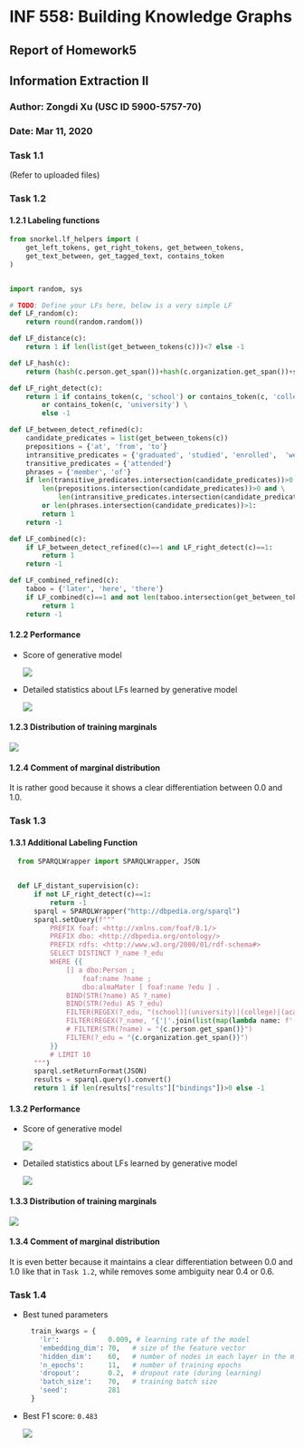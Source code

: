 # INF 558: Building Knowledge Graphs
## Report of Homework5
## Information Extraction II
### Author: Zongdi Xu (USC ID 5900-5757-70)
### Date: Mar 11, 2020

### Task 1.1

(Refer to uploaded files)

### Task 1.2

#### 1.2.1 Labeling functions

  ```python
  from snorkel.lf_helpers import (
      get_left_tokens, get_right_tokens, get_between_tokens,
      get_text_between, get_tagged_text, contains_token
  )


  import random, sys

  # TODO: Define your LFs here, below is a very simple LF
  def LF_random(c):
      return round(random.random())

  def LF_distance(c):
      return 1 if len(list(get_between_tokens(c)))<7 else -1

  def LF_hash(c):
      return (hash(c.person.get_span())+hash(c.organization.get_span())+sys.maxsize) % 2 * 2 -1

  def LF_right_detect(c):
      return 1 if contains_token(c, 'school') or contains_token(c, 'college') \
          or contains_token(c, 'university') \
          else -1

  def LF_between_detect_refined(c):
      candidate_predicates = list(get_between_tokens(c))
      prepositions = {'at', 'from', 'to'}
      intransitive_predicates = {'graduated', 'studied', 'enrolled',  'went', 'returned', 'educated'}
      transitive_predicates = {'attended'}
      phrases = {'member', 'of'}
      if len(transitive_predicates.intersection(candidate_predicates))>0 or \
          len(prepositions.intersection(candidate_predicates))>0 and \
              len(intransitive_predicates.intersection(candidate_predicates))>0 \
          or len(phrases.intersection(candidate_predicates))>1:
          return 1 
      return -1

  def LF_combined(c):
      if LF_between_detect_refined(c)==1 and LF_right_detect(c)==1:
          return 1
      return -1

  def LF_combined_refined(c):
      taboo = {'later', 'here', 'there'}
      if LF_combined(c)==1 and not len(taboo.intersection(get_between_tokens(c)))>0:
          return 1
      return -1
  ```

#### 1.2.2 Performance

* Score of generative model
  
  ![](./task1.2.2-1.png)

* Detailed statistics about LFs learned by generative model 
  
  ![](./task1.2.2-2.png)
  
#### 1.2.3 Distribution of training marginals

  ![](./task1.2.3.png)

#### 1.2.4 Comment of marginal distribution

  It is rather good because it shows a clear differentiation between 0.0 and 1.0.

### Task 1.3

#### 1.3.1 Additional Labeling Function

```python
  from SPARQLWrapper import SPARQLWrapper, JSON


  def LF_distant_supervision(c):
      if not LF_right_detect(c)==1:
          return -1
      sparql = SPARQLWrapper("http://dbpedia.org/sparql")
      sparql.setQuery(f"""
          PREFIX foaf: <http://xmlns.com/foaf/0.1/>
          PREFIX dbo: <http://dbpedia.org/ontology/>
          PREFIX rdfs: <http://www.w3.org/2000/01/rdf-schema#>
          SELECT DISTINCT ?_name ?_edu
          WHERE {{
              [] a dbo:Person ;
                  foaf:name ?name ;
                  dbo:almaMater [ foaf:name ?edu ] .
              BIND(STR(?name) AS ?_name)
              BIND(STR(?edu) AS ?_edu)
              FILTER(REGEX(?_edu, "(school)|(university)|(college)|(academy)", "i"))
              FILTER(REGEX(?_name, "{'|'.join(list(map(lambda name: f'({name})', c.person.get_span().split())))}", "i"))
              # FILTER(STR(?name) = "{c.person.get_span()}")
              FILTER(?_edu = "{c.organization.get_span()}")
          }}
          # LIMIT 10
      """)
      sparql.setReturnFormat(JSON)
      results = sparql.query().convert()
      return 1 if len(results["results"]["bindings"])>0 else -1
```

#### 1.3.2 Performance

* Score of generative model
  
  ![](./task1.3.2-1.png)

* Detailed statistics about LFs learned by generative model 
  
  ![](./task1.3.2-2.png)

#### 1.3.3 Distribution of training marginals

  ![](./task1.3.3.png)

#### 1.3.4 Comment of marginal distribution

  It is even better because it maintains a clear differentiation between 0.0 and 1.0 like that in `Task 1.2`, while removes some ambiguity near 0.4 or 0.6.

### Task 1.4

* Best tuned parameters
  
  ```python
    train_kwargs = {
      'lr':            0.009, # learning rate of the model
      'embedding_dim': 70,   # size of the feature vector
      'hidden_dim':    60,   # number of nodes in each layer in the model
      'n_epochs':      11,   # number of training epochs
      'dropout':       0.2,  # dropout rate (during learning)
      'batch_size':    70,   # training batch size
      'seed':          281
    }
  ```

* Best F1 score: `0.483`
  
  ![](./task1.4.png)
